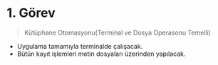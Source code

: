 # 1. Görev

>Kütüphane Otomasyonu(Terminal ve Dosya Operasonu Temelli)

* Uygulama tamamıyla terminalde çalışacak.
* Bütün kayıt işlemleri metin dosyaları üzerinden yapılacak.
